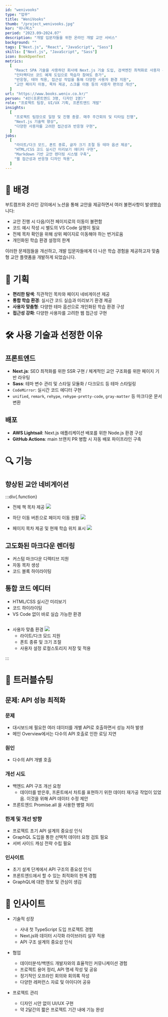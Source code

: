 ```yaml
---
id: "wenivooks"
type: "업무"
title: "WeniVooks"
thumb: "/project_wenivooks.jpg"
kor: "위니북스"
period: "2023.09~2024.07"
description: "개발 입문자들을 위한 온라인 개발 교안 서비스"
background: ""
tags: ["Next.js", "React", "JavaScript", "Sass"]
skills: ["Next.js", "JavaScript", "Sass"]
icon: BookOpenText
metrics:
  [
    "React SPA 기술을 사용하던 회사에 Next.js 기술 도입, 검색엔진 최적화로 사용자 유입 증가",
    "인터랙티브 코드 예제 도입으로 학습자 참여도 증가",
    "반응형, 테마 적용, 접근성 작업을 통해 다양한 사용자 환경 지원",
    "교안 페이지 이동, 목차 제공, 스크롤 이동 등의 사용자 편의성 개선",
  ]
url: "https://www.books.weniv.co.kr/"
person: "4인(프론트엔드 3명, 디자인 1명)"
role: "프로젝트 팀장, UI/UX 기획, 프론트엔드 개발"
insights:
  [
    "프로젝트 팀장으로 일정 및 진행 총괄. 매주 주간회의 및 티타임 진행",
    "Next.js 기술력 향상",
    "다양한 사용자를 고려한 접근성과 반응형 구현",
  ]
jobs:
  [
    "라이트/다크 모드, 폰트 종류, 글자 크기 조절 등 테마 옵션 제공",
    "HTML/CSS 코드 실시간 미리보기 에디터 구현",
    "Markdown 기반 교안 렌더링 시스템 구축",
    "웹 접근성과 반응형 디자인 적용",
  ]
---
```


# 🤔 배경

부트캠프와 온라인 강의에서 노션을 통해 교안을 제공하면서 여러 불편사항이 발생했습니다:

- 교안 진행 시 다음/이전 페이지로의 이동이 불편함
- 코드 예시 작성 시 별도의 VS Code 실행이 필요
- 전체 목차 확인을 위해 상위 페이지로 이동해야 하는 번거로움
- 개인화된 학습 환경 설정의 한계

이러한 문제점들을 개선하고, 개발 입문자들에게 더 나은 학습 경험을 제공하고자 맞춤형 교안 플랫폼을 개발하게 되었습니다.

# 📝 기획

- **편리한 탐색**: 직관적인 목차와 페이지 네비게이션 제공
- **통합 학습 환경**: 실시간 코드 실습과 미리보기 환경 제공
- **사용자 맞춤형**: 다양한 테마 옵션으로 개인화된 학습 환경 구성
- **접근성 강화**: 다양한 사용자를 고려한 웹 접근성 구현

# 🛠️ 사용 기술과 선정한 이유

## 프론트엔드

- **Next.js**: SEO 최적화를 위한 SSR 구현 / 체계적인 교안 구조화를 위한 페이지 기반 라우팅
- **Sass**: 테마 변수 관리 및 스타일 모듈화 / 다크모드 등 테마 스타일링
- `CodeMirror`: 실시간 코드 에디터 구현
- `unified`, `remark`, `rehype`, `rehype-pretty-code`, `gray-matter` 등 마크다운 문서 변환

## 배포

- **AWS Lightsail**: Next.js 애플리케이션 배포를 위한 Node.js 환경 구성
- **GitHub Actions**: main 브랜치 PR 병합 시 자동 배포 파이프라인 구축

# 🔍 기능

## 향상된 교안 네비게이션

:::div{.function}

- 전체 책 목차 제공
  ![](/strongerDeer/project/wenivooks_list.jpg)

- 하단 이동 버튼으로 페이지 이동 원활
  ![](/strongerDeer/project/wenivooks_page.gif)

- 페이지 목차 제공 및 현재 학습 위치 표시
  ![](/strongerDeer/project/wenivooks_toc.gif)

## 고도화된 마크다운 렌더링

- 커스텀 마크다운 디렉티브 지원
- 자동 목차 생성
- 코드 블록 하이라이팅

## 통합 코드 에디터

- HTML/CSS 실시간 미리보기
- 코드 하이라이팅
- VS Code 없이 바로 실습 가능한 환경

##

- 사용자 맞춤 환경
  ![](/strongerDeer/project/wenivooks_theme.gif)
  - 라이트/다크 모드 지원
  - 폰트 종류 및 크기 조절
  - 사용자 설정 로컬스토리지 저장 및 적용

:::

# 🚨 트러블슈팅

## 문제: API 성능 최적화

### 문제

- 대시보드에 필요한 여러 데이터를 개별 API로 호출하면서 성능 저하 발생
- 메인 Overview에서는 다수의 API 호출로 인한 로딩 지연

### 원인

- 다수의 API 개별 호출

### 개선 시도

- 백엔드 API 구조 개선 요청
  - 데이터를 받은후, 프론트에서 차트를 표현하기 위한 데이터 재가공 작업이 있었음. 이것을 위해 API 데이터 수정 제안
- 프론트엔드 Promise.all 을 사용한 병렬 처리

### 한계 및 개선 방향

- 프로젝트 초기 API 설계의 중요성 인식
- GraphQL 도입을 통한 선택적 데이터 요청 검토 필요
- 서버 사이드 캐싱 전략 수립 필요

### 인사이트

- 초기 설계 단계에서 API 구조의 중요성 인식
- 프론트엔드에서 할 수 있는 최적화의 한계 경험
- GraphQL에 대한 정보 및 관심이 생김

# 🎯 인사이트

- 기술적 성장

  - 사내 첫 TypeScript 도입 프로젝트 경험
  - Next.js와 데이터 시각화 라이브러리 실무 적용
  - API 구조 설계의 중요성 인식

- 협업

  - 데이터분석/백엔드 개발자와의 효율적인 커뮤니케이션 경험
  - 프로젝트 용어 정리, API 명세 작성 및 공유
  - 정기적인 오프라인 회의와 회의록 작성
  - 다양한 레퍼런스 자료 및 아이디어 공유

- 프로젝트 관리
  - 디자인 시안 없이 UI/UX 구현
  - 약 2달간의 짧은 프로젝트 기간 내에 기능 완성
